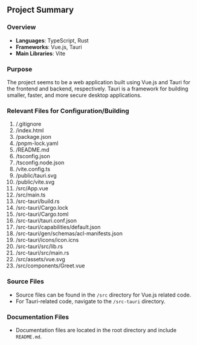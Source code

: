 ## Project Summary

### Overview
- **Languages**: TypeScript, Rust
- **Frameworks**: Vue.js, Tauri
- **Main Libraries**: Vite

### Purpose
The project seems to be a web application built using Vue.js and Tauri for the frontend and backend, respectively. Tauri is a framework for building smaller, faster, and more secure desktop applications.

### Relevant Files for Configuration/Building
1. /.gitignore
2. /index.html
3. /package.json
4. /pnpm-lock.yaml
5. /README.md
6. /tsconfig.json
7. /tsconfig.node.json
8. /vite.config.ts
9. /public/tauri.svg
10. /public/vite.svg
11. /src/App.vue
12. /src/main.ts
13. /src-tauri/build.rs
14. /src-tauri/Cargo.lock
15. /src-tauri/Cargo.toml
16. /src-tauri/tauri.conf.json
17. /src-tauri/capabilities/default.json
18. /src-tauri/gen/schemas/acl-manifests.json
19. /src-tauri/icons/icon.icns
20. /src-tauri/src/lib.rs
21. /src-tauri/src/main.rs
22. /src/assets/vue.svg
23. /src/components/Greet.vue

### Source Files
- Source files can be found in the `/src` directory for Vue.js related code.
- For Tauri-related code, navigate to the `/src-tauri` directory.

### Documentation Files
- Documentation files are located in the root directory and include `README.md`.